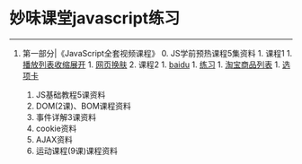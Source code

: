 # 妙味课堂javascript练习
---
1. 第一部分|《JavaScript全套视频课程》
    0. JS学前预热课程5集资料
        1. 课程1
            1. [播放列表收缩展开](examples/first/0/lesson1/01.md)
            1. [网页换肤](examples/first/0/lesson1/02.md)
        2. 课程2
            1. [baidu](examples/first/0/lesson2/01.md)
            1. [练习](examples/first/0/lesson2/02.md)
            1. [淘宝商品列表](examples/first/0/lesson2/03.md)
            1. [选项卡](examples/first/0/lesson2/04.md)
            
    1. JS基础教程5课资料
    2. DOM(2课)、BOM课程资料
    3. 事件详解3课资料
    4. cookie资料
    5. AJAX资料
    6. 运动课程(9课)课程资料
